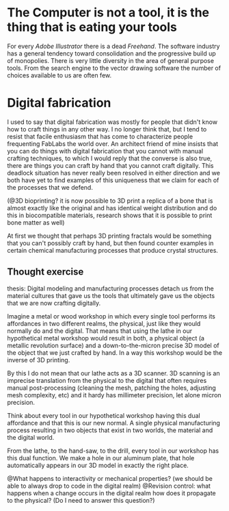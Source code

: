 # The Computer is not a tool, it is the thing that is eating your tools

For every _Adobe Illustrator_ there is a dead _Freehand_.
The software industry has a general tendency toward consolidation and the progressive build up of monopolies. There is very little diversity in the area of general purpose tools. From the search engine to the vector drawing software the number of choices available to us are often few.

# Digital fabrication

I used to say that digital fabrication was mostly for people that didn't know how to craft things in any other way. I no longer think that, but I tend to resist that facile enthusiasm that has come to characterize people frequenting FabLabs the world over. An architect friend of mine insists that you can do things with digital fabrication that you cannot with manual crafting techniques, to which I would reply that the converse is also true, there are things you can craft by hand that you cannot craft digitally. This deadlock situation has never really been resolved in either direction and we both have yet to find examples of this uniqueness that we claim for each of the processes that we defend.

(@3D bioprinting? it is now possible to 3D print a replica of a bone that is almost exactly like the original and has identical weight distribution and do this in biocompatible materials, research shows that it is possible to print bone matter as well)

At first we thought that perhaps 3D printing fractals would be something that you can't possibly craft by hand, but then found counter examples in certain chemical manufacturing processes that produce crystal structures.

## Thought exercise

thesis: Digital modeling and manufacturing processes detach us from the material cultures that gave us the tools that ultimately gave us the objects that we are now crafting digitally.

Imagine a metal or wood workshop in which every single tool performs its
affordances in two different realms, the physical, just like they would normally do
and the digital. That means that using the lathe in our hypothetical metal workshop would result in both, a physical object (a metallic revolution surface) and a down-to-the-micron precise 3D model of the object that we just crafted by hand. In a way this workshop would be the inverse of 3D printing.

By this I do not mean that our lathe acts as a 3D scanner. 3D scanning is an imprecise translation from the physical to the digital that often requires manual post-processing (cleaning the mesh, patching the holes, adjusting mesh complexity, etc) and it hardy has millimeter precision, let alone micron precision.

Think about every tool in our hypothetical workshop having this dual affordance and that this is our new normal. A single physical manufacturing process resulting in two objects that exist in two worlds, the material and the digital world.

From the lathe, to the hand-saw, to the drill, every tool in our workshop has this dual function. We make a hole in our aluminum plate, that hole automatically appears in our 3D model in exactly the right place.

@What happens to interactivity or mechanical properties? (we should be able to always drop to code in the digital realm)
@Revision control: what happens when a change occurs in the digital realm how does it propagate to the physical? (Do I need to answer this question?)

